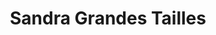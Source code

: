 ---
title: "Sandra Grandes Tailles"
url: /les-sables-dolonne/sandra-grandes-tailles/
shop: vêtements
---